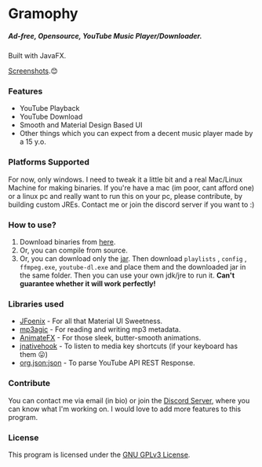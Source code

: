 # Gramophy

##### Ad-free, Opensource, YouTube Music Player/Downloader.

Built with JavaFX. 

[Screenshots](https://imgur.com/gallery/PP1DRGT).😊

### Features

- YouTube Playback
- YouTube Download
- Smooth and Material Design Based UI
- Other things which you can expect from a decent music player made by a 15 y.o.

### Platforms Supported

For now, only windows. I need to tweak it a little bit and a real Mac/Linux Machine for making binaries. If you're have a mac (im poor, cant afford one) or a linux pc and really want to run this on your pc, please contribute, by building custom JREs. Contact me or join the discord server if you want to :)

### How to use?

1. Download binaries from [here]( https://github.com/dubbadhar/gramophy/releases ).
2. Or, you can compile from source.
3. Or, you can download only the [jar]( https://github.com/dubbadhar/gramophy/blob/master/out/artifacts/Gramophy_jar/Gramophy.jar?raw=true). Then download `playlists` , `config` , `ffmpeg.exe`, `youtube-dl.exe` and place them and the downloaded jar in the same folder. Then you can use your own jdk/jre to run it. **Can't guarantee whether it will work perfectly!**

### Libraries used

- [JFoenix]( https://github.com/jfoenixadmin/JFoenix ) - For all that Material UI Sweetness.
- [mp3agic](https://github.com/mpatric/mp3agic) - For reading and writing mp3 metadata.
- [AnimateFX](https://github.com/Typhon0/AnimateFX) - For those sleek, butter-smooth animations.
- [jnativehook]( https://github.com/kwhat/jnativehook ) - To listen to media key shortcuts (if your keyboard has them 😛)
- [org.json:json](https://mvnrepository.com/artifact/org.json/json) - To parse YouTube API REST Response.

### Contribute

You can contact me via email (in bio) or join the [Discord Server](https://discord.gg/BExqGmk), where you can know what I'm working on. I would love to add more features to this program.

### License

This program is licensed under the [GNU GPLv3 License](https://github.com/dubbadhar/gramophy/blob/master/license.txt). 

